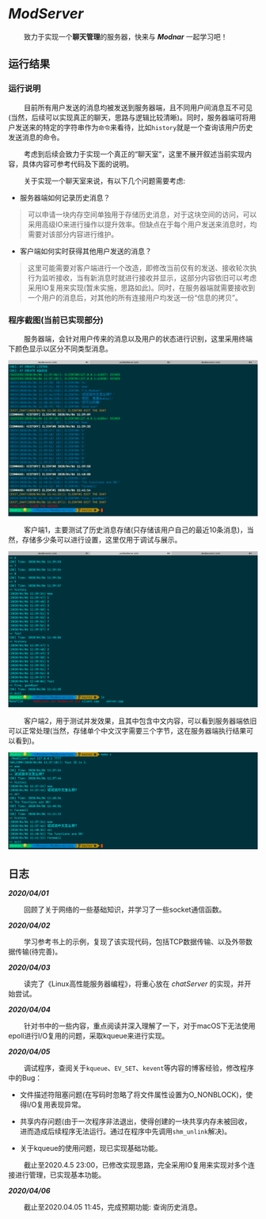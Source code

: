 # _ModServer_

&#160; &#160; &#160; &#160; 致力于实现一个**聊天管理**的服务器，快来与 _**Modnar**_ 一起学习吧！

## 运行结果

### 运行说明

&#160; &#160; &#160; &#160; 目前所有用户发送的消息均被发送到服务器端，且不同用户间消息互不可见(当然，后续可以实现真正的聊天，思路与逻辑比较清晰)。同时，服务器端可将用户发送来的特定的字符串作为`命令`来看待，比如`history`就是一个查询该用户历史发送消息的命令。

&#160; &#160; &#160; &#160; 考虑到后续会致力于实现一个真正的“聊天室”，这里不展开叙述当前实现内容，具体内容可参考代码及下面的说明。

&#160; &#160; &#160; &#160; 关于实现一个聊天室来说，有以下几个问题需要考虑:

- 服务器端如何记录历史消息？

> 可以申请一块内存空间单独用于存储历史消息，对于这块空间的访问，可以采用高级IO来进行操作以提升效率。但缺点在于每个用户发送来消息时，均需要对该部分内容进行维护。

- 客户端如何实时获得其他用户发送的消息？

> 这里可能需要对客户端进行一个改造，即修改当前仅有的发送、接收轮次执行为监听接收，当有新消息时就进行接收并显示，这部分内容依旧可以考虑采用IO复用来实现(暂未实施，思路如此)。同时，在服务器端就需要接收到一个用户的消息后，对其他的所有连接用户均发送一份“信息的拷贝”。

### 程序截图(当前已实现部分)

&#160; &#160; &#160; &#160; 服务器端，会针对用户传来的消息以及用户的状态进行识别，这里采用终端下颜色显示以区分不同类型消息。

![服务器端](res/server.png)

&#160; &#160; &#160; &#160; 客户端1，主要测试了历史消息存储(只存储该用户自己的最近10条消息)，当然，存储多少条可以进行设置，这里仅用于调试与展示。

![客户端1](res/cli1.png)

&#160; &#160; &#160; &#160; 客户端2，用于测试并发效果，且其中包含中文内容，可以看到服务器端依旧可以正常处理(当然，存储单个中文汉字需要三个字节，这在服务器端执行结果可以看到)。

![客户端2](res/cli2.png)

## 日志

_**2020/04/01**_

&#160; &#160; &#160; &#160; 回顾了关于网络的一些基础知识，并学习了一些socket通信函数。

_**2020/04/02**_

&#160; &#160; &#160; &#160; 学习参考书上的示例，复现了该实现代码，包括TCP数据传输、以及外带数据传输(待完善)。

_**2020/04/03**_

&#160; &#160; &#160; &#160; 读完了《Linux高性能服务器编程》，将重心放在 _chatServer_ 的实现，并开始尝试。

_**2020/04/04**_

&#160; &#160; &#160; &#160; 针对书中的一些内容，重点阅读并深入理解了一下，对于macOS下无法使用epoll进行I/O复用的问题，采取kqueue来进行实现。

_**2020/04/05**_

&#160; &#160; &#160; &#160; 调试程序，查阅关于`kqueue`、`EV_SET`、`kevent`等内容的博客经验，修改程序中的Bug：

- 文件描述符阻塞问题(在写码时忽略了将文件属性设置为O\_NONBLOCK)，使得I/O复用表现异常。

- 共享内存问题(由于一次程序非法退出，使得创建的一块共享内存未被回收，进而造成后续程序无法运行。通过在程序中先调用`shm_unlink`解决)。

- 关于kqueue的使用问题，现已实现基础功能。

&#160; &#160; &#160; &#160; 截止至2020.4.5 23:00，已修改实现思路，完全采用IO复用来实现对多个连接进行管理，已实现基本功能。

_**2020/04/06**_

&#160; &#160; &#160; &#160; 截止至2020.04.05 11:45，完成预期功能: 查询历史消息。
